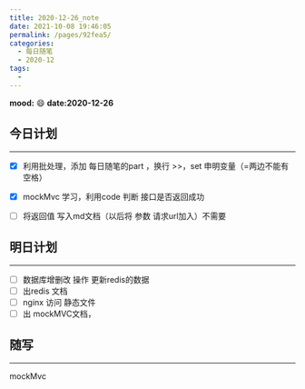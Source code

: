 ```yaml
---
title: 2020-12-26_note
date: 2021-10-08 19:46:05
permalink: /pages/92fea5/
categories:
  - 每日随笔
  - 2020-12
tags:
  - 
---
```

**mood:** :smile:  																		**date:2020-12-26**  

## 今日计划  
------
- [x] 利用批处理，添加 每日随笔的part ，换行 >>，set 申明变量（=两边不能有空格）

- [x] mockMvc 学习，利用code 判断 接口是否返回成功

- [ ] 将返回值 写入md文档（以后将 参数 请求url加入）不需要

  
## 明日计划

------
- [ ]  数据库增删改 操作 更新redis的数据
- [ ]  出redis 文档
- [ ] nginx 访问 静态文件
- [ ] 出 mockMVC文档，
## 随写

------

mockMvc 